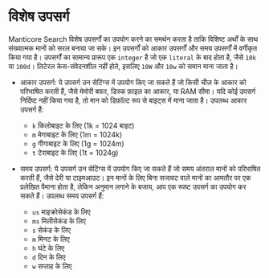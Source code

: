 # विशेष उपसर्ग

Manticore Search विशेष उपसर्गों का उपयोग करने का समर्थन करता है ताकि विशिष्ट अर्थों के साथ संख्यात्मक मानों को सरल बनाया जा सके। इन उपसर्गों को आकार उपसर्गों और समय उपसर्गों में वर्गीकृत किया गया है। उपसर्गों का सामान्य प्रारूप एक `integer` है जो एक `literal` के बाद होता है, जैसे `10k` या `100d`। लिटेरल केस-संवेदनशील नहीं होते, इसलिए `10W` और `10w` को समान माना जाता है।

* आकार उपसर्ग: ये उपसर्ग उन सेटिंग्स में उपयोग किए जा सकते हैं जो किसी चीज़ के आकार को परिभाषित करती हैं, जैसे मेमोरी बफर, डिस्क फ़ाइल का आकार, या RAM सीमा। यदि कोई उपसर्ग निर्दिष्ट नहीं किया गया है, तो मान को डिफ़ॉल्ट रूप से बाइट्स में माना जाता है। उपलब्ध आकार उपसर्ग हैं:
  - `k` किलोबाइट के लिए (1k = 1024 बाइट)
  - `m` मेगाबाइट के लिए (1m = 1024k)
  - `g` गीगाबाइट के लिए (1g = 1024m)
  - `t` टेराबाइट के लिए (1t = 1024g)

* समय उपसर्ग: ये उपसर्ग उन सेटिंग्स में उपयोग किए जा सकते हैं जो समय अंतराल मानों को परिभाषित करती हैं, जैसे देरी या टाइमआउट। इन मानों के लिए बिना सजावट वाले मानों का आमतौर पर एक प्रलेखित पैमाना होता है, लेकिन अनुमान लगाने के बजाय, आप एक स्पष्ट उपसर्ग का उपयोग कर सकते हैं। उपलब्ध समय उपसर्ग हैं:
  - `us` माइक्रोसेकंड के लिए
  - `ms` मिलीसेकंड के लिए
  - `s` सेकंड के लिए
  - `m` मिनट के लिए
  - `h` घंटे के लिए
  - `d` दिन के लिए
  - `w` सप्ताह के लिए

<!-- proofread -->
